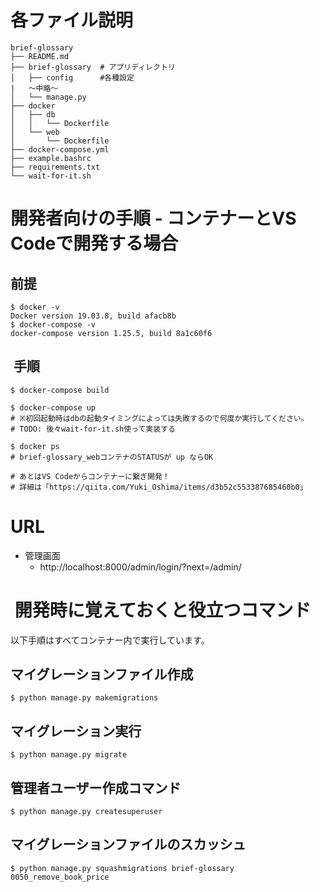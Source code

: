 # 各ファイル説明

```
brief-glossary
├── README.md
├── brief-glossary  # アプリディレクトリ
│   ├── config      #各種設定
|   〜中略〜
│   └── manage.py
├── docker
│   ├── db
│   │   └── Dockerfile
│   └── web
│       └── Dockerfile
├── docker-compose.yml
├── example.bashrc
├── requirements.txt
└── wait-for-it.sh
```

# 開発者向けの手順 - コンテナーとVS Codeで開発する場合

## 前提
```
$ docker -v
Docker version 19.03.8, build afacb8b
$ docker-compose -v
docker-compose version 1.25.5, build 8a1c60f6
```

##  手順
```
$ docker-compose build

$ docker-compose up
# ※初回起動時はdbの起動タイミングによっては失敗するので何度か実行してください。
# TODO: 後々wait-for-it.sh使って実装する

$ docker ps
# brief-glossary_webコンテナのSTATUSが up ならOK

# あとはVS Codeからコンテナーに繋ぎ開発！
# 詳細は「https://qiita.com/Yuki_Oshima/items/d3b52c553387685460b0」
```

# URL

- 管理画面
    - http://localhost:8000/admin/login/?next=/admin/


#  開発時に覚えておくと役立つコマンド

以下手順はすべてコンテナー内で実行しています。

## マイグレーションファイル作成
```
$ python manage.py makemigrations
```

## マイグレーション実行
```
$ python manage.py migrate
```

## 管理者ユーザー作成コマンド
```
$ python manage.py createsuperuser
```

## マイグレーションファイルのスカッシュ
```
$ python manage.py squashmigrations brief-glossary 0050_remove_book_price
```
